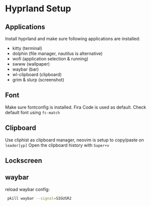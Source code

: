 # Hyprland Setup

## Applications
Install hyprland and make sure following applications are installed:
- kitty (terminal)
- dolphin (file manager, nautilus is alternative)
- wofi (application selection & running)
- swww (wallpaper)
- waybar (bar)
- wl-clipboard (clipboard)
- grim & slurp (screenshot)


## Font
Make sure fontconfig is installed. Fira Code is used as default.
Check default font using `fc-match`

## Clipboard
Use cliphist as clipboard manager, neovim is setup to copy/paste on `leader[yp]`
Open the clipboard history with `Super+v`


## Lockscreen



## waybar
reload waybar config:

```bash
 pkill waybar --signal=SIGUSR2
```
